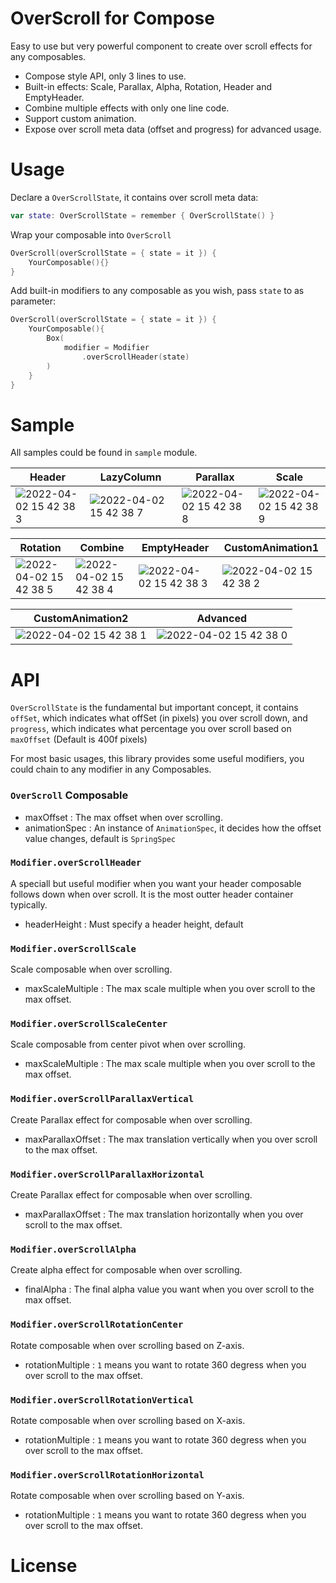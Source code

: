 # OverScroll for Compose

Easy to use but very powerful component to create over scroll effects for any composables. 

- Compose style API, only 3 lines to use.
- Built-in effects: Scale, Parallax, Alpha, Rotation, Header and EmptyHeader.
- Combine multiple effects with only one line code.
- Support custom animation.
- Expose over scroll meta data (offset and progress) for advanced usage.

# Usage
Declare a `OverScrollState`, it contains over scroll meta data:

```kotlin
var state: OverScrollState = remember { OverScrollState() }
```

Wrap your composable into `OverScroll`

```kotlin
OverScroll(overScrollState = { state = it }) {
    YourComposable(){}
}
```

Add built-in modifiers to any composable as you wish, pass `state` to as parameter: 
```kotlin
OverScroll(overScrollState = { state = it }) {
    YourComposable(){
        Box(
            modifier = Modifier
                .overScrollHeader(state)
        )
    }
}
```

# Sample
All samples could be found in `sample` module.

|Header|LazyColumn|Parallax|Scale|
|------|----------|--------|-----|
|![2022-04-02 15 42 38 3](https://user-images.githubusercontent.com/3753079/161372784-45e79714-39c2-4bb8-86dd-640414d06856.gif)|![2022-04-02 15 42 38 7](https://user-images.githubusercontent.com/3753079/161372773-c714b999-6dd6-4744-8f90-b1ae4ab0a183.gif)|![2022-04-02 15 42 38 8](https://user-images.githubusercontent.com/3753079/161372763-bce242b4-e788-4ad3-bcc5-db7ed3a45fed.gif)|![2022-04-02 15 42 38 9](https://user-images.githubusercontent.com/3753079/161372825-8807a4db-de9b-4e9b-8434-784ab63d352f.gif)|

|Rotation|Combine|EmptyHeader|CustomAnimation1|
|------|----------|----------|----------------|
|![2022-04-02 15 42 38 5](https://user-images.githubusercontent.com/3753079/161372867-5a4e3e89-8dd7-4415-a410-d88f7d0bca13.gif)|![2022-04-02 15 42 38 4](https://user-images.githubusercontent.com/3753079/161372869-df4eb9ea-c57b-4068-a0e5-7d1ec1ee2716.gif)|![2022-04-02 15 42 38 3](https://user-images.githubusercontent.com/3753079/161372877-53e2a6bc-7f6c-4772-b614-e5ace778cf47.gif)|![2022-04-02 15 42 38 2](https://user-images.githubusercontent.com/3753079/161372882-8a83945f-0022-4918-b8b5-9863c24399b1.gif)|


|CustomAnimation2|Advanced|
|----------------|--------|
|![2022-04-02 15 42 38 1](https://user-images.githubusercontent.com/3753079/161372912-654522f0-21a3-4f6f-acf8-394e13e6c3d0.gif)|![2022-04-02 15 42 38 0](https://user-images.githubusercontent.com/3753079/161372920-75f3c96a-e5d9-469b-888c-c773c028df00.gif)|



# API
`OverScrollState` is the fundamental but important concept, it contains `offSet`, which indicates what offSet (in pixels) you over scroll down, and `progress`, which indicates what percentage you over scroll based on `maxOffset` (Default is 400f pixels)

For most basic usages, this library provides some useful modifiers, you could chain to any modifier in any Composables.

### `OverScroll` Composable

- maxOffset :  The max offset when over scrolling.
- animationSpec :  An instance of `AnimationSpec`, it decides how the offset value changes, default is `SpringSpec`

### `Modifier.overScrollHeader`

A speciall but useful modifier when you want your header composable follows down when over scroll. It is the most outter  header container typically.

-  headerHeight : Must specify a header height, default 


### `Modifier.overScrollScale`

Scale composable when over scrolling.

-  maxScaleMultiple : The max scale multiple when you over scroll to the max offset.

### `Modifier.overScrollScaleCenter`

Scale composable from center pivot  when over scrolling.

-  maxScaleMultiple : The max scale multiple when you over scroll to the max offset.

### `Modifier.overScrollParallaxVertical`

Create Parallax effect for composable when over scrolling.

-  maxParallaxOffset : The max translation vertically when you over scroll to the max offset.

### `Modifier.overScrollParallaxHorizontal`

Create Parallax effect for composable when over scrolling.

-  maxParallaxOffset : The max translation horizontally when you over scroll to the max offset.

### `Modifier.overScrollAlpha`

Create alpha effect for composable when over scrolling.

-  finalAlpha : The final alpha value you want when you over scroll to the max offset.

### `Modifier.overScrollRotationCenter`

Rotate composable when over scrolling based on Z-axis.

-  rotationMultiple : `1` means you want to rotate 360 degress when you over scroll to the max offset.


### `Modifier.overScrollRotationVertical`

Rotate composable when over scrolling based on X-axis.

-  rotationMultiple : `1` means you want to rotate 360 degress when you over scroll to the max offset.

### `Modifier.overScrollRotationHorizontal`

Rotate composable when over scrolling based on Y-axis.

-  rotationMultiple : `1` means you want to rotate 360 degress when you over scroll to the max offset.





# License

